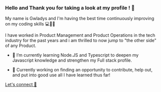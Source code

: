 ### Hello and Thank you for taking a look at my profile ! :herb: 

My name is Gwladys and I'm having the best time continuously improving on my coding skills :computer::brain::muscle:

I have worked in Product Management and Product Operations in the tech industry for the past years and i am thrilled to now jump to "the other side" of any Product.


- :hatched_chick: I’m currently learning Node.JS and Typescript to deepen my Javascript knowledge and strengthen my Full stack profile.

- 🌱 Currently working on finding an opportunity to contribute, help out, and put into good use all I have learned thus far! 




[Let's connect :busts_in_silhouette:](https://www.linkedin.com/in/gwladysengels/)


